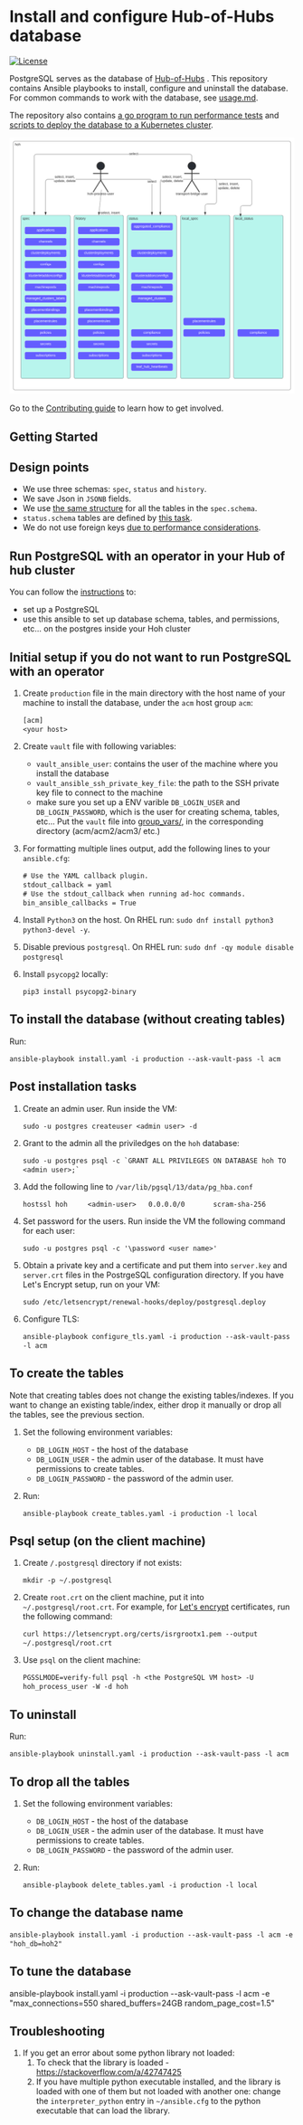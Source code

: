 # Install and configure Hub-of-Hubs database

[![License](https://img.shields.io/github/license/stolostron/hub-of-hubs-postgresql)](/LICENSE)

PostgreSQL serves as the database of [Hub-of-Hubs](https://github.com/stolostron/hub-of-hubs) . This repository contains Ansible playbooks to install, configure and uninstall the database. For common commands to work with the database, see [usage.md](usage.md).

The repository also contains [a go program to run performance tests](db-performance-tests) and [scripts to deploy the database to a Kubernetes cluster](pgo).

![DatabaseDiagram](diagrams/design.svg)

Go to the [Contributing guide](CONTRIBUTING.md) to learn how to get involved.

## Getting Started

## Design points

* We use three schemas: `spec`, `status` and `history`.
* We save Json in `JSONB` fields.
* We use [the same structure](roles/create_tables/tasks/create_spec_table.yaml) for all the tables in the `spec.schema`.
* `status.schema` tables are defined by [this task](https://github.com/stolostron/hub-of-hubs-postgresql/blob/main/roles/create_tables/tasks/create_status_tables.yaml).
* We do not use foreign keys [due to performance considerations](http://bonesmoses.org/2014/05/14/foreign-keys-are-not-free/).

## Run PostgreSQL with an operator in your Hub of hub cluster
You can follow the [instructions](./pgo/README.md) to:
- set up a PostgreSQL
- use this ansible to set up database schema, tables, and permissions, etc... on the postgres inside your Hoh cluster

## Initial setup if you do not want to run PostgreSQL with an operator

1.  Create `production` file in the main directory with the host name of your machine to install the database, under the `acm` host group `acm`:

    ```
    [acm]
    <your host>
    ```

1.  Create `vault` file with following variables:
    - `vault_ansible_user`: contains the user of the machine where you install the database
    - `vault_ansible_ssh_private_key_file`: the path to the SSH private key file to connect to the machine
	- make sure you set up a ENV varible `DB_LOGIN_USER` and `DB_LOGIN_PASSWORD`, which is the user for creating schema, tables, etc...
    Put the `vault` file into [group_vars/](group_vars/), in the corresponding directory (acm/acm2/acm3/ etc.)

1.  For formatting multiple lines output, add the following lines to your `ansible.cfg`:

    ```
    # Use the YAML callback plugin.
    stdout_callback = yaml
    # Use the stdout_callback when running ad-hoc commands.
    bin_ansible_callbacks = True
    ```

1.  Install `Python3` on the host. On RHEL run: `sudo dnf install python3 python3-devel -y`.

1.  Disable previous `postgresql`. On RHEL run:  `sudo dnf -qy module disable postgresql`

1.  Install `psycopg2` locally:

    ```
    pip3 install psycopg2-binary
    ```

## To install the database (without creating tables)

Run:

```
ansible-playbook install.yaml -i production --ask-vault-pass -l acm
```

## Post installation tasks

1.  Create an admin user. Run inside the VM:

    ```
    sudo -u postgres createuser <admin user> -d
    ```

1.  Grant to the admin all the priviledges on the `hoh` database:

    ```
    sudo -u postgres psql -c `GRANT ALL PRIVILEGES ON DATABASE hoh TO <admin user>;`
    ```

1.  Add the following line to `/var/lib/pgsql/13/data/pg_hba.conf`

    ```
    hostssl hoh     <admin-user>   0.0.0.0/0       scram-sha-256
    ```

1.  Set password for the users. Run inside the VM the following command for each user:

    ```
    sudo -u postgres psql -c '\password <user name>'
    ```

1.  Obtain a private key and a certificate and put them into `server.key` and `server.crt` files in the PostrgeSQL configuration directory.
    If you have Let's Encrypt setup, run on your VM:

    ```
    sudo /etc/letsencrypt/renewal-hooks/deploy/postgresql.deploy
    ```

1.  Configure TLS:

    ```
    ansible-playbook configure_tls.yaml -i production --ask-vault-pass -l acm
    ```
## To create the tables

Note that creating tables does not change the existing tables/indexes. If you want to change an existing table/index, either drop it manually or drop all the tables, see the previous section.

1.  Set the following environment variables:

    *  `DB_LOGIN_HOST` - the host of the database
    *  `DB_LOGIN_USER` - the admin user of the database. It must have permissions to create tables.
    *  `DB_LOGIN_PASSWORD` - the password of the admin user.

1. Run:

   ```
   ansible-playbook create_tables.yaml -i production -l local
   ```

## Psql setup (on the client machine)

1.  Create `/.postgresql` directory if not exists:

    ```
    mkdir -p ~/.postgresql
    ```

1.  Create `root.crt` on the client machine, put it into `~/.postgresql/root.crt`. For example, for
[Let's encrypt](https://letsencrypt.org/) certificates, run the following command:

    ```
    curl https://letsencrypt.org/certs/isrgrootx1.pem --output ~/.postgresql/root.crt
    ```


1.  Use `psql` on the client machine:

    ```
    PGSSLMODE=verify-full psql -h <the PostgreSQL VM host> -U hoh_process_user -W -d hoh
    ```

## To uninstall

Run:

```
ansible-playbook uninstall.yaml -i production --ask-vault-pass -l acm
```

## To drop all the tables

1.  Set the following environment variables:

    *  `DB_LOGIN_HOST` - the host of the database
    *  `DB_LOGIN_USER` - the admin user of the database. It must have permissions to create tables.
    *  `DB_LOGIN_PASSWORD` - the password of the admin user.

1.  Run:

    ```
    ansible-playbook delete_tables.yaml -i production -l local
    ```

## To change the database name

```
ansible-playbook install.yaml -i production --ask-vault-pass -l acm -e "hoh_db=hoh2"
```

## To tune the database

ansible-playbook install.yaml -i production --ask-vault-pass -l acm -e "max_connections=550 shared_buffers=24GB random_page_cost=1.5"

## Troubleshooting

1.  If you get an error about some python library not loaded:
    1. To check that the library is loaded - https://stackoverflow.com/a/42747425
    1. If you have multiple python executable installed, and the library is loaded with one of them but not loaded with another one:
 change the `interpreter_python` entry in `~/ansible.cfg` to the python executable that can load the library.

